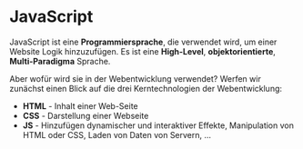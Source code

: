 # JavaScript

<show-structure depth="2" />

JavaScript ist eine **Programmiersprache**, die verwendet wird, um einer Website Logik hinzuzufügen. Es ist eine **High-Level**,
**objektorientierte**, **Multi-Paradigma** Sprache.

Aber wofür wird sie in der Webentwicklung verwendet? Werfen wir zunächst einen Blick auf die drei Kerntechnologien der Webentwicklung:

- **HTML** - Inhalt einer Web-Seite
- **CSS** - Darstellung einer Webseite
- **JS** - Hinzufügen dynamischer und interaktiver Effekte, Manipulation von HTML oder CSS, Laden von Daten von Servern, ...
